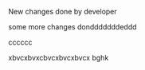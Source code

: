 New changes done by developer

some more changes dondddddddeddd


cccccc

xbvcxbvxcbvcxbvcxbvcx
bghk

